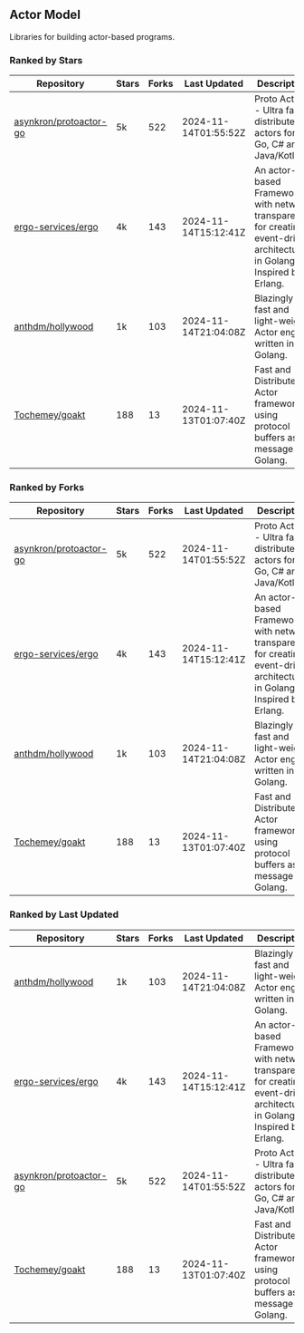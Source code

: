## Actor Model

Libraries for building actor-based programs.

### Ranked by Stars

| Repository | Stars | Forks | Last Updated | Description | 
|------------|-------|-------|--------------|-------------|
| [asynkron/protoactor-go](https://github.com/asynkron/protoactor-go) | 5k | 522 | 2024-11-14T01:55:52Z |  Proto Actor - Ultra fast distributed actors for Go, C# and Java/Kotlin. |
| [ergo-services/ergo](https://github.com/ergo-services/ergo) | 4k | 143 | 2024-11-14T15:12:41Z |  An actor-based Framework with network transparency for creating event-driven architecture in Golang. Inspired by Erlang. |
| [anthdm/hollywood](https://github.com/anthdm/hollywood) | 1k | 103 | 2024-11-14T21:04:08Z |  Blazingly fast and light-weight Actor engine written in Golang. |
| [Tochemey/goakt](https://github.com/Tochemey/goakt) | 188 | 13 | 2024-11-13T01:07:40Z |  Fast and Distributed Actor framework using protocol buffers as message for Golang. |

### Ranked by Forks

| Repository | Stars | Forks | Last Updated | Description | 
|------------|-------|-------|--------------|-------------|
| [asynkron/protoactor-go](https://github.com/asynkron/protoactor-go) | 5k | 522 | 2024-11-14T01:55:52Z |  Proto Actor - Ultra fast distributed actors for Go, C# and Java/Kotlin. |
| [ergo-services/ergo](https://github.com/ergo-services/ergo) | 4k | 143 | 2024-11-14T15:12:41Z |  An actor-based Framework with network transparency for creating event-driven architecture in Golang. Inspired by Erlang. |
| [anthdm/hollywood](https://github.com/anthdm/hollywood) | 1k | 103 | 2024-11-14T21:04:08Z |  Blazingly fast and light-weight Actor engine written in Golang. |
| [Tochemey/goakt](https://github.com/Tochemey/goakt) | 188 | 13 | 2024-11-13T01:07:40Z |  Fast and Distributed Actor framework using protocol buffers as message for Golang. |

### Ranked by Last Updated

| Repository | Stars | Forks | Last Updated | Description | 
|------------|-------|-------|--------------|-------------|
| [anthdm/hollywood](https://github.com/anthdm/hollywood) | 1k | 103 | 2024-11-14T21:04:08Z |  Blazingly fast and light-weight Actor engine written in Golang. |
| [ergo-services/ergo](https://github.com/ergo-services/ergo) | 4k | 143 | 2024-11-14T15:12:41Z |  An actor-based Framework with network transparency for creating event-driven architecture in Golang. Inspired by Erlang. |
| [asynkron/protoactor-go](https://github.com/asynkron/protoactor-go) | 5k | 522 | 2024-11-14T01:55:52Z |  Proto Actor - Ultra fast distributed actors for Go, C# and Java/Kotlin. |
| [Tochemey/goakt](https://github.com/Tochemey/goakt) | 188 | 13 | 2024-11-13T01:07:40Z |  Fast and Distributed Actor framework using protocol buffers as message for Golang. |

